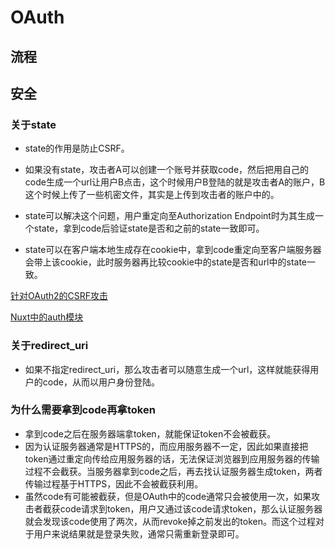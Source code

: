 # OAuth

## 流程

## 安全

### 关于state

- state的作用是防止CSRF。

- 如果没有state，攻击者A可以创建一个账号并获取code，然后把用自己的code生成一个url让用户B点击，这个时候用户B登陆的就是攻击者A的账户，B这个时候上传了一些机密文件，其实是上传到攻击者的账户中的。

- state可以解决这个问题，用户重定向至Authorization Endpoint时为其生成一个state，拿到code后验证state是否和之前的state一致即可。
- state可以在客户端本地生成存在cookie中，拿到code重定向至客户端服务器会带上该cookie，此时服务器再比较cookie中的state是否和url中的state一致。

[针对OAuth2的CSRF攻击](https://www.jianshu.com/p/c7c8f51713b6)

[Nuxt中的auth模块](https://auth.nuxtjs.org/#getting-started)



### 关于redirect_uri

- 如果不指定redirect_uri，那么攻击者可以随意生成一个url，这样就能获得用户的code，从而以用户身份登陆。



### 为什么需要拿到code再拿token

- 拿到code之后在服务器端拿token，就能保证token不会被截获。
- 因为认证服务器通常是HTTPS的，而应用服务器不一定，因此如果直接把token通过重定向传给应用服务器的话，无法保证浏览器到应用服务器的传输过程不会截获。当服务器拿到code之后，再去找认证服务器生成token，两者传输过程基于HTTPS，因此不会被截获利用。
- 虽然code有可能被截获，但是OAuth中的code通常只会被使用一次，如果攻击者截获code请求到token，用户又通过该code请求token，那么认证服务器就会发现该code使用了两次，从而revoke掉之前发出的token。而这个过程对于用户来说结果就是登录失败，通常只需重新登录即可。